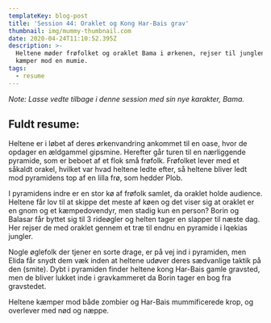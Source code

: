 ```yaml
---
templateKey: blog-post
title: 'Session 44: Oraklet og Kong Har-Bais grav'
thumbnail: img/mummy-thumbnail.com
date: 2020-04-24T11:10:52.395Z
description: >-
  Heltene møder frøfolket og oraklet Bama i ørkenen, rejser til junglen og
  kæmper mod en mumie.
tags:
  - resume
---
```

_Note: Lasse vedte tilbage i denne session med sin nye karakter, Bama._

## Fuldt resume:
Heltene er i løbet af deres ørkenvandring ankommet til en oase, hvor de opdager en ældgammel gipsmine. Herefter går turen til en nærliggende pyramide, som er beboet af et flok små frøfolk. Frøfolket lever med et såkaldt orakel, hvilket var hvad heltene ledte efter, så heltene bliver ledt mod pyramidens top af en lilla frø, som hedder Plob.

I pyramidens indre er en stor kø af frøfolk samlet, da oraklet holde audience. Heltene får lov til at skippe det meste af køen og det viser sig at oraklet er en gnom og et kæmpedovendyr, men stadig kun en person? Borin og Balasar får byttet sig til 3 rideøgler og helten tager en slapper til næste dag. Her rejser de med oraklet gennem et træ til endnu en pyramide i Iqekias jungler. 

Nogle øglefolk der tjener en sorte drage, er på vej ind i pyramiden, men Elida får snydt dem væk  inden at heltene udøver deres sædvanlige taktik på den (smite). Dybt i pyramiden finder heltene kong Har-Bais gamle gravsted, men de bliver lukket inde i gravkammeret da Borin tager en bog fra gravstedet.

Heltene kæmper mod både zombier og Har-Bais mummificerede krop, og overlever med nød og næppe.
